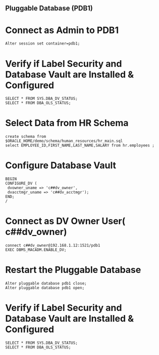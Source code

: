 ## Pluggable Database (PDB1) 

# Connect as Admin to PDB1
```
Alter session set container=pdb1;
```
# Verify if Label Security and Database Vault are Installed & Configured
```
SELECT * FROM SYS.DBA_DV_STATUS;
SELECT * FROM DBA_OLS_STATUS;
```
# Select Data from HR Schema
```
create schema from $ORACLE_HOME/demo/schema/human_resources/hr_main.sql
select EMPLOYEE_ID,FIRST_NAME,LAST_NAME,SALARY from hr.employees ;
```
# Configure Database Vault
```
BEGIN
CONFIGURE_DV (
 dvowner_uname => 'c##dv_owner',
 dvacctmgr_uname => 'c##dv_acctmgr');
END;
/
```
# Connect as DV Owner User( c##dv_owner)
```
connect c##dv_owner@192.168.1.12:1521/pdb1
EXEC DBMS_MACADM.ENABLE_DV;
```
# Restart the Pluggable Database 
```
Alter pluggable database pdb1 close;
Alter pluggable database pdb1 open;
```
# Verify if Label Security and Database Vault are Installed & Configured
```
SELECT * FROM SYS.DBA_DV_STATUS;
SELECT * FROM DBA_OLS_STATUS;
```






